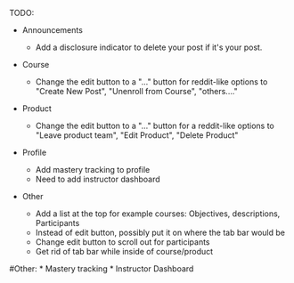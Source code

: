 TODO:

* Announcements
	* Add a disclosure indicator to delete your post if it's your post.

* Course
	* Change the edit button to a "..." button for reddit-like options to "Create New Post", "Unenroll from Course", "others...."

* Product
	* Change the edit button to a "..." button for a reddit-like options to "Leave product team", "Edit Product", "Delete Product"

* Profile
	* Add mastery tracking to profile
	* Need to add instructor dashboard

* Other
    * Add a list at the top for example courses: Objectives, descriptions, Participants
    * Instead of edit button, possibly put it on where the tab bar would be
    * Change edit button to scroll out for participants
    * Get rid of tab bar while inside of course/product

#Other:
	* Mastery tracking
	* Instructor Dashboard

